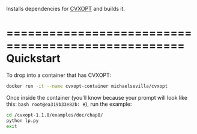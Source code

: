 Installs dependencies for [CVXOPT](http://cvxopt.org/index.html) and builds it. 

===================================================
Quickstart
===================================================

To drop into a container that has CVXOPT:

```bash
docker run -it --name cvxopt-container michaelsevilla/cvxopt
```

Once inside the container (you'll know because your prompt will look like this: ```bash root@ea319b33e82b: #```), run the example:

```bash
cd /cvxopt-1.1.8/examples/doc/chap8/
python lp.py
exit
```
